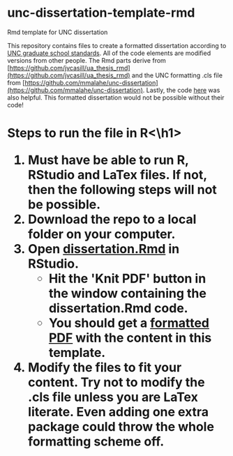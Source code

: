 # unc-dissertation-template-rmd
Rmd template for UNC dissertation

This repository contains files to create a formatted dissertation according to [UNC graduate school standards](http://gradschool.unc.edu/academics/thesis-diss/guide/). All of the code elements are modified versions from other people. The Rmd parts derive from [https://github.com/jvcasill/ua_thesis_rmd](https://github.com/jvcasill/ua_thesis_rmd) and the UNC formatting .cls file from [https://github.com/mmalahe/unc-dissertation](https://github.com/mmalahe/unc-dissertation). Lastly, the code  [here](https://rosannavanhespenresearch.wordpress.com/2016/02/03/writing-your-thesis-with-r-markdown-1-getting-started/) was also helpful. This formatted dissertation would not be possible without their code!

<h1> Steps to run the file in R<\h1>

1. Must have be able to run R, RStudio and LaTex files. If not, then the following steps will not be possible.
2. Download the repo to a local folder on your computer.
3. Open [dissertation.Rmd](dissertation.Rmd) in RStudio.
    * Hit the 'Knit PDF' button in the window containing the dissertation.Rmd code.
    * You should get a [formatted PDF](dissertation.pdf) with the content in this template.
4. Modify the files to fit your content. Try not to modify the .cls file unless you are LaTex literate. Even adding one extra package could throw the whole formatting scheme off.



